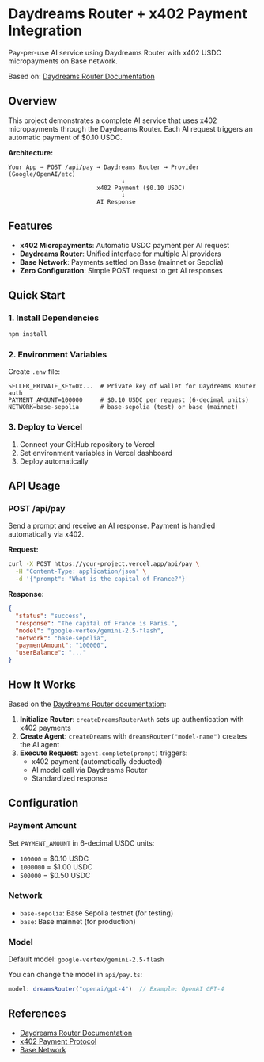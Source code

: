 # Daydreams Router + x402 Payment Integration

Pay-per-use AI service using Daydreams Router with x402 USDC micropayments on Base network.

Based on: [Daydreams Router Documentation](https://docs.daydreams.systems/docs/router)

## Overview

This project demonstrates a complete AI service that uses x402 micropayments through the Daydreams Router. Each AI request triggers an automatic payment of $0.10 USDC.

**Architecture:**
```
Your App → POST /api/pay → Daydreams Router → Provider (Google/OpenAI/etc)
                                ↓
                         x402 Payment ($0.10 USDC)
                                ↓
                         AI Response
```

## Features

- **x402 Micropayments**: Automatic USDC payment per AI request
- **Daydreams Router**: Unified interface for multiple AI providers
- **Base Network**: Payments settled on Base (mainnet or Sepolia)
- **Zero Configuration**: Simple POST request to get AI responses

## Quick Start

### 1. Install Dependencies

```bash
npm install
```

### 2. Environment Variables

Create `.env` file:

```env
SELLER_PRIVATE_KEY=0x...  # Private key of wallet for Daydreams Router auth
PAYMENT_AMOUNT=100000     # $0.10 USDC per request (6-decimal units)
NETWORK=base-sepolia      # base-sepolia (test) or base (mainnet)
```

### 3. Deploy to Vercel

1. Connect your GitHub repository to Vercel
2. Set environment variables in Vercel dashboard
3. Deploy automatically

## API Usage

### POST /api/pay

Send a prompt and receive an AI response. Payment is handled automatically via x402.

**Request:**
```bash
curl -X POST https://your-project.vercel.app/api/pay \
  -H "Content-Type: application/json" \
  -d '{"prompt": "What is the capital of France?"}'
```

**Response:**
```json
{
  "status": "success",
  "response": "The capital of France is Paris.",
  "model": "google-vertex/gemini-2.5-flash",
  "network": "base-sepolia",
  "paymentAmount": "100000",
  "userBalance": "..."
}
```

## How It Works

Based on the [Daydreams Router documentation](https://docs.daydreams.systems/docs/router):

1. **Initialize Router**: `createDreamsRouterAuth` sets up authentication with x402 payments
2. **Create Agent**: `createDreams` with `dreamsRouter("model-name")` creates the AI agent
3. **Execute Request**: `agent.complete(prompt)` triggers:
   - x402 payment (automatically deducted)
   - AI model call via Daydreams Router
   - Standardized response

## Configuration

### Payment Amount

Set `PAYMENT_AMOUNT` in 6-decimal USDC units:
- `100000` = $0.10 USDC
- `1000000` = $1.00 USDC
- `500000` = $0.50 USDC

### Network

- `base-sepolia`: Base Sepolia testnet (for testing)
- `base`: Base mainnet (for production)

### Model

Default model: `google-vertex/gemini-2.5-flash`

You can change the model in `api/pay.ts`:
```typescript
model: dreamsRouter("openai/gpt-4")  // Example: OpenAI GPT-4
```

## References

- [Daydreams Router Documentation](https://docs.daydreams.systems/docs/router)
- [x402 Payment Protocol](https://x402.org)
- [Base Network](https://base.org)

